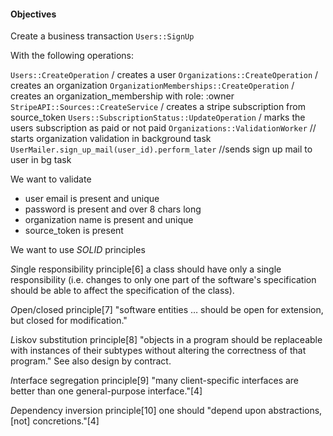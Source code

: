#### Objectives

Create a business transaction `Users::SignUp`

With the following operations:

`Users::CreateOperation` / creates a user
`Organizations::CreateOperation` / creates an organization
`OrganizationMemberships::CreateOperation` / creates an organization_membership with role: :owner
`StripeAPI::Sources::CreateService` / creates a stripe subscription from source_token
`Users::SubscriptionStatus::UpdateOperation` / marks the users subscription as paid or not paid
`Organizations::ValidationWorker` // starts organization validation in background task
`UserMailer.sign_up_mail(user_id).perform_later` //sends sign up mail to user in bg task


We want to validate
- user email is present and unique
- password is present and over 8 chars long
- organization name is present and unique
- source_token is present

We want to use *SOLID* principles

*S*ingle responsibility principle[6]
  a class should have only a single responsibility (i.e. changes to only one part of the software's specification should be able to affect the specification of the class).

*O*pen/closed principle[7]
  "software entities … should be open for extension, but closed for modification."

*L*iskov substitution principle[8]
  "objects in a program should be replaceable with instances of their subtypes without altering the correctness of that program." See also design by contract.

*I*nterface segregation principle[9]
  "many client-specific interfaces are better than one general-purpose interface."[4]

*D*ependency inversion principle[10]
  one should "depend upon abstractions, [not] concretions."[4]


